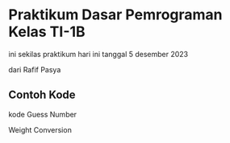 # Praktikum Dasar Pemrograman Kelas TI-1B
ini sekilas praktikum hari ini tanggal 5 desember 2023

dari Rafif Pasya
## Contoh Kode 
kode Guess Number

Weight Conversion